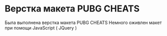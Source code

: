 # Верстка макета PUBG CHEATS
Была выполнена верстка макета PUBG CHEATS
Немного оживлен макет при помощи JavaScript ( JQuery )
